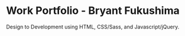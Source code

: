 # Work Portfolio - Bryant Fukushima

Design to Development using HTML, CSS/Sass, and Javascript/jQuery.